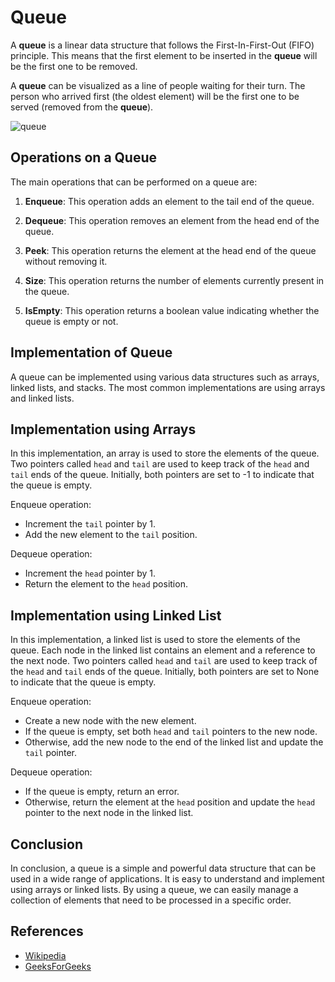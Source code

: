 # Queue

A **queue** is a linear data structure that follows the First-In-First-Out (FIFO) principle. This means that the first element to be inserted in the **queue** will be the first one to be removed.

A **queue** can be visualized as a line of people waiting for their turn. The person who arrived first (the oldest element) will be the first one to be served (removed from the **queue**).

![queue](https://media.geeksforgeeks.org/wp-content/cdn-uploads/20221213113312/Queue-Data-Structures.png)

## Operations on a Queue

The main operations that can be performed on a queue are:

1. **Enqueue**: This operation adds an element to the tail end of the queue.

2. **Dequeue**: This operation removes an element from the head end of the queue.

3. **Peek**: This operation returns the element at the head end of the queue without removing it.

4. **Size**: This operation returns the number of elements currently present in the queue.

5. **IsEmpty**: This operation returns a boolean value indicating whether the queue is empty or not.

## Implementation of Queue

A queue can be implemented using various data structures such as arrays, linked lists, and stacks. The most common implementations are using arrays and linked lists.

## Implementation using Arrays

In this implementation, an array is used to store the elements of the queue. Two pointers called `head` and `tail` are used to keep track of the `head` and `tail` ends of the queue. Initially, both pointers are set to -1 to indicate that the queue is empty.

Enqueue operation:

- Increment the `tail` pointer by 1.
- Add the new element to the `tail` position.

Dequeue operation:

- Increment the `head` pointer by 1.
- Return the element to the `head` position.

## Implementation using Linked List

In this implementation, a linked list is used to store the elements of the queue. Each node in the linked list contains an element and a reference to the next node. Two pointers called `head` and `tail` are used to keep track of the `head` and `tail` ends of the queue. Initially, both pointers are set to None to indicate that the queue is empty.

Enqueue operation:

- Create a new node with the new element.
- If the queue is empty, set both `head` and `tail` pointers to the new node.
- Otherwise, add the new node to the end of the linked list and update the `tail` pointer.

Dequeue operation:

- If the queue is empty, return an error.
- Otherwise, return the element at the `head` position and update the `head` pointer to the next node in the linked list.

## Conclusion

In conclusion, a queue is a simple and powerful data structure that can be used in a wide range of applications. It is easy to understand and implement using arrays or linked lists. By using a queue, we can easily manage a collection of elements that need to be processed in a specific order.

## References

- [Wikipedia](<https://en.wikipedia.org/wiki/Queue_(abstract_data_type)>)
- [GeeksForGeeks](https://www.geeksforgeeks.org/queue-data-structure/)
